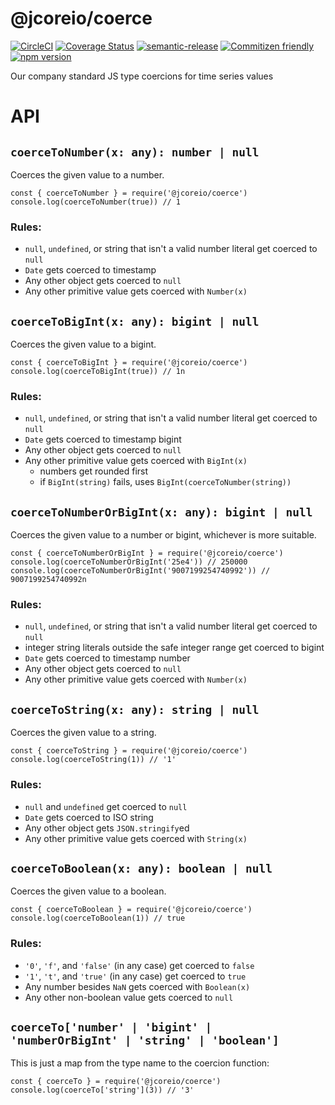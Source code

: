 # @jcoreio/coerce

[![CircleCI](https://circleci.com/gh/jcoreio/coerce.svg?style=svg)](https://circleci.com/gh/jcoreio/coerce)
[![Coverage Status](https://codecov.io/gh/jcoreio/coerce/branch/master/graph/badge.svg)](https://codecov.io/gh/jcoreio/coerce)
[![semantic-release](https://img.shields.io/badge/%20%20%F0%9F%93%A6%F0%9F%9A%80-semantic--release-e10079.svg)](https://github.com/semantic-release/semantic-release)
[![Commitizen friendly](https://img.shields.io/badge/commitizen-friendly-brightgreen.svg)](http://commitizen.github.io/cz-cli/)
[![npm version](https://badge.fury.io/js/%40jcoreio%2Fcoerce.svg)](https://badge.fury.io/js/%40jcoreio%2Fcoerce)

Our company standard JS type coercions for time series values

# API

## `coerceToNumber(x: any): number | null`

Coerces the given value to a number.

```
const { coerceToNumber } = require('@jcoreio/coerce')
console.log(coerceToNumber(true)) // 1
```

### Rules:

- `null`, `undefined`, or string that isn't a valid number literal get coerced to `null`
- `Date` gets coerced to timestamp
- Any other object gets coerced to `null`
- Any other primitive value gets coerced with `Number(x)`

## `coerceToBigInt(x: any): bigint | null`

Coerces the given value to a bigint.

```
const { coerceToBigInt } = require('@jcoreio/coerce')
console.log(coerceToBigInt(true)) // 1n
```

### Rules:

- `null`, `undefined`, or string that isn't a valid number literal get coerced to `null`
- `Date` gets coerced to timestamp bigint
- Any other object gets coerced to `null`
- Any other primitive value gets coerced with `BigInt(x)`
  - numbers get rounded first
  - if `BigInt(string)` fails, uses `BigInt(coerceToNumber(string))`

## `coerceToNumberOrBigInt(x: any): bigint | null`

Coerces the given value to a number or bigint, whichever is more suitable.

```
const { coerceToNumberOrBigInt } = require('@jcoreio/coerce')
console.log(coerceToNumberOrBigInt('25e4')) // 250000
console.log(coerceToNumberOrBigInt('9007199254740992')) // 9007199254740992n
```

### Rules:

- `null`, `undefined`, or string that isn't a valid number literal get coerced to `null`
- integer string literals outside the safe integer range get coerced to bigint
- `Date` gets coerced to timestamp number
- Any other object gets coerced to `null`
- Any other primitive value gets coerced with `Number(x)`

## `coerceToString(x: any): string | null`

Coerces the given value to a string.

```
const { coerceToString } = require('@jcoreio/coerce')
console.log(coerceToString(1)) // '1'
```

### Rules:

- `null` and `undefined` get coerced to `null`
- `Date` gets coerced to ISO string
- Any other object gets `JSON.stringify`ed
- Any other primitive value gets coerced with `String(x)`

## `coerceToBoolean(x: any): boolean | null`

Coerces the given value to a boolean.

```
const { coerceToBoolean } = require('@jcoreio/coerce')
console.log(coerceToBoolean(1)) // true
```

### Rules:

- `'0'`, `'f'`, and `'false'` (in any case) get coerced to `false`
- `'1'`, `'t'`, and `'true'` (in any case) get coerced to `true`
- Any number besides `NaN` gets coerced with `Boolean(x)`
- Any other non-boolean value gets coerced to `null`

## `coerceTo['number' | 'bigint' | 'numberOrBigInt' | 'string' | 'boolean']`

This is just a map from the type name to the coercion function:

```
const { coerceTo } = require('@jcoreio/coerce')
console.log(coerceTo['string'](3)) // '3'
```
